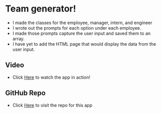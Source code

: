 # Team generator!
* I made the classes for the employee, manager, intern, and engineer
* I wrote out the prompts for each option under each employee.
* I made those prompts capture the user input and saved them to an array.
* I have yet to add the HTML page that would display the data from the user input.

## Video
* Click [Here](https://watch.screencastify.com/v/dj6Ytcqf26LzlGjC39ZZ) to watch the app in action!

## GitHub Repo
* Click [Here](https://github.com/KappaMustafa/Team_Creator) to visit the repo for this app